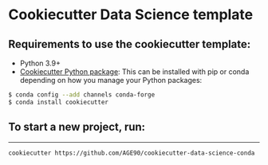 # Cookiecutter Data Science template

## Requirements to use the cookiecutter template:

 - Python 3.9+
 - [Cookiecutter Python package](http://cookiecutter.readthedocs.org/en/latest/installation.html): This can be installed with pip or conda depending on how you manage your Python packages:

``` bash
$ conda config --add channels conda-forge
$ conda install cookiecutter
```

## To start a new project, run:
------------

    cookiecutter https://github.com/AGE90/cookiecutter-data-science-conda